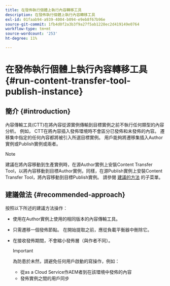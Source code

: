 ```yaml
---
title: 在發佈執行個體上執行內容轉移工具
description: 在發佈執行個體上執行內容轉移工具
exl-id: 01faab94-a939-4004-b094-e9eb8f67b96e
source-git-commit: 1fb4d0f2a3b3f9a27f5ab1228ec2d419149e0764
workflow-type: tm+mt
source-wordcount: '253'
ht-degree: 11%

---
```


# 在發佈執行個體上執行內容轉移工具 {#run-content-transfer-tool-publish-instance}

## 簡介 {#introduction}

內容傳輸工具(CTT)在將內容從源實例傳輸到目標實例之前不執行任何類型的內容分析。 例如， CTT在將內容插入發佈環境時不會區分已發佈和未發佈的內容。 遷移集中指定的任何內容都將被引入所選目標實例。 用戶能夠將遷移集插入Author實例或Publish實例或兩者。

>[!NOTE]
>建議在將內容移動到生產實例時，在源Author實例上安裝Content Transfer Tool，以將內容移動到目標Author實例，同樣，在源Publish實例上安裝Content Transfer Tool，將內容移動到目標Publish實例。 請參閱 [建議的方法](#recommended-approach) 的子菜單。

## 建議做法 {#recommended-approach}

按照以下所述的建議方法操作：

* 使用在Author實例上使用的相同版本的內容傳輸工具。

* 只需遷移一個發佈節點。 在開始提取之前，應從負載平衡器中刪除它。

* 在接收發佈期間，不會縮小發佈層（與作者不同）。

   >[!IMPORTANT]
   >為防患於未然，請避免任何用戶啟動的寫操作，例如：
   > * 從as a Cloud Service作AEM者到在該環境中發佈的內容
   > * 發佈實例之間的用戶同步


